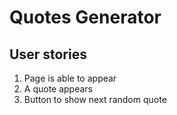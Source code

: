 # Quotes Generator

## User stories

1. Page is able to appear
2. A quote appears
3. Button to show next random quote

